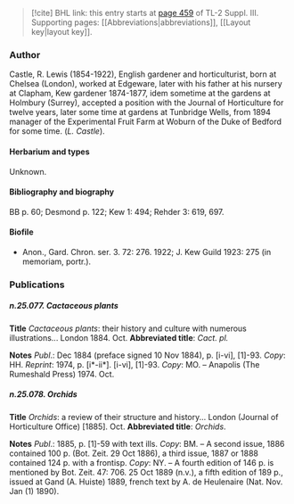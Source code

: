 > [!cite] BHL link: this entry starts at [page 459](https://www.biodiversitylibrary.org/item/103861#page/469/mode/1up) of TL-2 Suppl. III.
> Supporting pages: [[Abbreviations|abbreviations]], [[Layout key|layout key]].

### Author

Castle, R. Lewis (1854-1922), English gardener and horticulturist, born at Chelsea (London), worked at Edgeware, later with his father at his nursery at Clapham, Kew gardener 1874-1877, idem sometime at the gardens at Holmbury (Surrey), accepted a position with the Journal of Horticulture for twelve years, later some time at gardens at Tunbridge Wells, from 1894 manager of the Experimental Fruit Farm at Woburn of the Duke of Bedford for some time. (*L. Castle*).

#### Herbarium and types

Unknown.

#### Bibliography and biography

BB p. 60; Desmond p. 122; Kew 1: 494; Rehder 3: 619, 697.

#### Biofile

- Anon., Gard. Chron. ser. 3. 72: 276. 1922; J. Kew Guild 1923: 275 (in memoriam, portr.).

### Publications

##### n.25.077. Cactaceous plants

**Title**
*Cactaceous plants*: their history and culture with numerous illustrations... London 1884. Oct.
**Abbreviated title**: *Cact. pl.*

**Notes**
*Publ*.: Dec 1884 (preface signed 10 Nov 1884), p. \[i-vi\], \[1\]-93. *Copy*: HH.
*Reprint*: 1974, p. \[i\*-ii\*\]. \[i-vi\], \[1\]-93. *Copy*: MO. – Anapolis (The Rumeshald Press) 1974. Oct.

##### n.25.078. Orchids

**Title**
*Orchids*: a review of their structure and history... London (Journal of Horticulture Office) \[1885\]. Oct.
**Abbreviated title**: *Orchids*.

**Notes**
*Publ*.: 1885, p. \[1\]-59 with text ills. *Copy*: BM. – A second issue, 1886 contained 100 p. (Bot. Zeit. 29 Oct 1886), a third issue, 1887 or 1888 contained 124 p. with a frontisp. *Copy*: NY.  – A fourth edition of 146 p. is mentioned by Bot. Zeit. 47: 706. 25 Oct 1889 (n.v.), a fifth edition of 189 p., issued at Gand (A. Huiste) 1889, french text by A. de Heulenaire (Nat. Nov. Jan (1) 1890).

